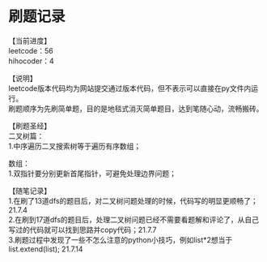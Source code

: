 # 刷题记录

【当前进度】  
leetcode：56                
hihocoder：4  
  
【说明】  
leetcode版本代码均为网站提交通过版本代码，但不表示可以直接在py文件内运行。  
刷题顺序为先刷简单题，目的是地毯式消灭简单题目，达到笔随心动，流畅搬砖。  

【刷题圣经】    
二叉树篇：  
1.中序遍历二叉搜索树等于遍历有序数组； 

数组：  
1.双指针要分别更新首尾指针，可避免处理边界问题；  

【随笔记录】  
1.在刷了13道dfs的题目后，对二叉树问题处理的时候，代码写的明显更顺畅了；21.7.4  
2.在刷到17道dfs的题目后，处理二叉树问题已经不需要看题解和评论了，从自己写过的代码就可以找到思路并copy代码；21.7.7  
3.刷题过程中发现了一些不怎么注意的python小技巧，例如list*2想当于list.extend(list); 21.7.14  
